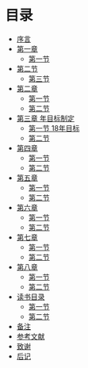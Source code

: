 # 目录

* [序言][1]
* [第一章][2]
   * [第一节][3]
* [第二节][4]
   * [第三节][5]
* [第二章][6]
   * [第一节][7]
   * [第二节][8]
* [第三章 年目标制定][9]
   * [第一节 18年目标][10]
   * [第二节][11]
* [第四章][12]
   * [第一节][13]
   * [第二节][14]
* [第五章][15]
   * [第一节][16]
   * [第二节][17]
* [第六章][18]
   * [第一节][19]
   * [第二节][20]
* [第七章][21]
   * [第一节][22]
   * [第二节][23]
* [第八章][24]
   * [第一节][25]
   * [第二节][26]
* [读书目录][27]
   - [第一节][28]
   - [第二节][29]
* [备注][30]
* [参考文献][31]
* [致谢][32]
* [后记][33]


[1]:	chapter00/preface.md
[2]:	chapter01/README.md
[3]:	chapter01/note0101.md
[4]:	chapter01/note080121.md
[5]:	chapter01/note02.md
[6]:	chapter02/README.md
[7]:	chapter02/note01.md
[8]:	chapter02/note02.md
[9]:	chapter03/README.md
[10]:	chapter03/note01.md
[11]:	chapter03/note02.md
[12]:	chapter04/README.md
[13]:	chapter04/note01.md
[14]:	chapter04/note02.md
[15]:	chapter05/README.md
[16]:	chapter05/note01.md
[17]:	chapter05/note02.md
[18]:	chapter06/README.md
[19]:	chapter06/note01.md
[20]:	chapter06/note02.md
[21]:	chapter07/README.md
[22]:	chapter07/note01.md
[23]:	chapter07/note02.md
[24]:	chapter08/README.md
[25]:	chapter08/note01.md
[26]:	chapter08/note02.md
[27]:	chapter09/README.md
[28]:	chapter09/note01.md
[29]:	chapter09/note02.md
[30]:	ps/note01s.md
[31]:	ps/ref.md
[32]:	ps/thanks.md
[33]:	end/postscript.md